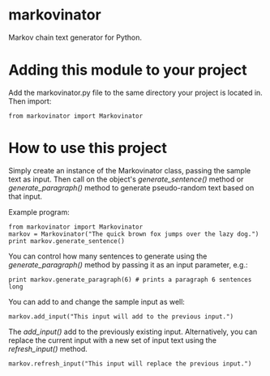 # markovinator
Markov chain text generator for Python.

# Adding this module to your project
Add the markovinator.py file to the same directory your project is located in. Then import:

    from markovinator import Markovinator
    
# How to use this project

Simply create an instance of the Markovinator class, 
passing the sample text as input. Then call on the object's 
*generate_sentence()* method or *generate_paragraph()* method to 
generate pseudo-random text based on that input.

Example program:

    from markovinator import Markovinator
    markov = Markovinator("The quick brown fox jumps over the lazy dog.")
    print markov.generate_sentence()
    
You can control how many sentences to generate using the 
*generate_paragraph()* method by passing it as an input parameter, e.g.:
    
    print markov.generate_paragraph(6) # prints a paragraph 6 sentences long

You can add to and change the sample input as well:

    markov.add_input("This input will add to the previous input.")
    
The *add_input()* add to the previously existing input. Alternatively, you can replace the current input with a new set of input text using the *refresh_input()* method.

    markov.refresh_input("This input will replace the previous input.")
